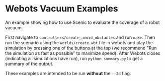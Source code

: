 # Webots Vacuum Examples

An example showing how to use Scenic to evaluate the coverage of a robot vacuum. 

First navigate to `controllers/create_avoid_obstacles` and run `make`. Then run the scenario using the `worlds/create.wbt` file in webots and play the simulation by pressing one of the buttons at the top (we recommend "Run the simulation as fast as possible" to maximize speed). After Webots closes (indicating all simulations have run), run `python summary.py` to get a summary of the output.

These examples are intended to be run **without** the ``--2d`` flag.
